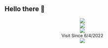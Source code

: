 ## Hello there 👋
<p align="center">
  <img src="https://github-profile-trophy.vercel.app/?username=Soviena&theme=nord"/><br/>
  <img src="https://github-readme-stats.vercel.app/api?username=Soviena&show_icons=true&theme=vue-dark"/><br/>
  <img src="https://github-readme-stats.vercel.app/api/top-langs/?username=Soviena&layout=compact&theme=vue-dark&hide=css,html"/><br/>Visit Since 6/4/2022<br/>
  <a href="https://count.getloli.com/"><img src="https://count.getloli.com/get/@v?theme=rule34"/></a><br/>
</p>


<!--
**Nouzaria/Nouzaria** is a ✨ _special_ ✨ repository because its `README.md` (this file) appears on your GitHub profile.

Here are some ideas to get you started:

- 🔭 I’m currently working on ...
- 🌱 I’m currently learning ...
- 👯 I’m looking to collaborate on ...
- 🤔 I’m looking for help with ...
- 💬 Ask me about ...
- 📫 How to reach me: ...
- 😄 Pronouns: ...
- ⚡ Fun fact: ...
-->
